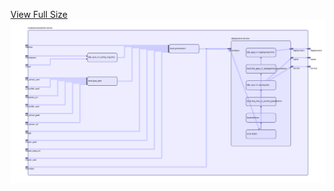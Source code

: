 [View Full Size](https://raw.githubusercontent.com/mingfang/terraform-provider-k8s/master/modules/drools/kie-server/diagram.svg?sanitize=true)<img src="diagram.svg"/>
